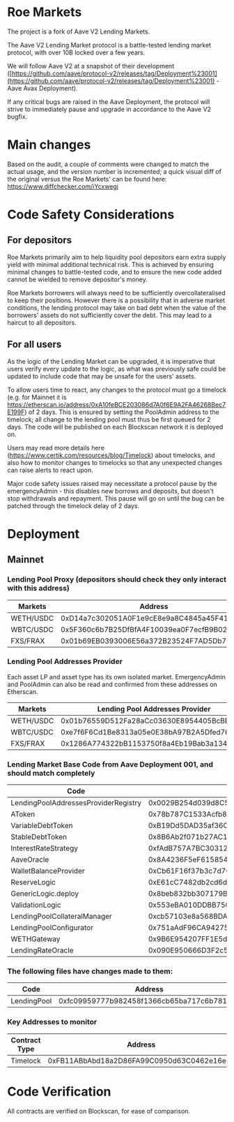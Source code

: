 # Roe Markets

The project is a fork of Aave V2 Lending Markets.

The Aave V2 Lending Market protocol is a battle-tested lending market protocol, with over 10B locked over a few years.

We will follow Aave V2 at a snapshot of their development ([https://github.com/aave/protocol-v2/releases/tag/Deployment%23001](https://github.com/aave/protocol-v2/releases/tag/Deployment%23001)  - Aave Avax Deployment).

If any critical bugs are raised in the Aave Deployment, the protocol will strive to immediately pause and upgrade in accordance to the Aave V2 bugfix.

# Main changes
Based on the audit, a couple of comments were changed to match the actual usage, and the version number is incremented; a quick visual diff of the original versus the Roe Markets' can be found here: https://www.diffchecker.com/iYcxwegj

# Code Safety Considerations
## For depositors
Roe Markets primarily aim to help liquidity pool depositors earn extra supply yield with minimal additional technical risk. This is achieved by ensuring minimal changes to battle-tested code, and to ensure the new code added cannot be wielded to remove depositor's money.

Roe Markets borrowers will always need to be sufficiently overcollateralised to keep their positions. However there is a possibility that in adverse market conditions, the lending protocol may take on bad debt when the value of the borrowers' assets do not sufficiently cover the debt. This may lead to a haircut to all depositors.

## For all users
As the logic of the Lending Market can be upgraded, it is imperative that users verify every update to the logic, as what was previously safe could be updated to include code that may be unsafe for the users' assets.

To allow users time to react, any changes to the protocol must go a timelock (e.g. for Mainnet it is https://etherscan.io/address/0xA10feBCE203086d7A0f6E9A2FA46268Bec7E199F) of 2 days. This is ensured by setting the PoolAdmin address to the timelock; all change to the lending pool must thus be first queued for 2 days. The code will be published on each Blockscan network it is deployed on. 

Users may read more details here (https://www.certik.com/resources/blog/Timelock) about timelocks, and also how to monitor changes to timelocks so that any unexpected changes can raise alerts to react upon.

Major code safety issues raised may necessitate a protocol pause by the emergencyAdmin - this disables new borrows and deposits, but doesn't stop withdrawals and repayment. This pause will go on until the bug can be patched through the timelock delay of 2 days.

# Deployment 
## Mainnet

### Lending Pool Proxy  (depositors should check they only interact with this address)
|Markets | Address |
|--|--|
|WETH/USDC|0xD14a7c302051A0F1e9cE8e9a8C4845a45F41B46f
|WBTC/USDC|0x5F360c6b7B25DfBfA4F10039ea0F7ecfB9B02E60
|FXS/FRAX|0x01b69EB0393006E56a372B23524F7AD5Db7f2166|

### Lending Pool Addresses Provider
Each asset LP and asset type has its own isolated market. 
EmergencyAdmin and PoolAdmin can also be read and confirmed from these addresses on Etherscan.

|Markets | Lending Pool Addresses Provider |
|--|--|
|WETH/USDC|0x01b76559D512Fa28aCc03630E8954405BcBB1E02
|WBTC/USDC|0xe7f6F6Cd1Be8313a05e0E38bA97B2A5Dfed7616d
|FXS/FRAX|0x1286A774322bB1153750f8a4Eb19Bab3a1343F69|

### Lending Market Base Code from Aave Deployment 001, and should match completely

|Code  | Address |
|--|--|
|LendingPoolAddressesProviderRegistry  |0x0029B254d039d8C5C88512a44EAa6FF999296009  |
|AToken | 0x78b787C1533Acfb84b8C76B7e5CFdfe80231Ea2D |
|VariableDebtToken | 0xB19Dd5DAD35af36CF2D80D1A9060f1949b11fCb0|
|StableDebtToken | 0x8B6Ab2f071b27AC1eEbFfA973D957A767b15b2DB |
|InterestRateStrategy| 0xfAdB757A7BC3031285417d7114EFD58598E21d79 |
| AaveOracle | 0x8A4236F5eF6158546C34Bd7BC2908B8106Ab1Ea1 |
| WalletBalanceProvider | 0xCb61F16f37b3c7d70e736A62bB8529074b23326c |
| ReserveLogic | 0xE61cC7482db2cd6dF02423BBCbc797526D03Dd12 |
| GenericLogic.deploy | 0x8beb832bb307179Bb2bA06Fc87e9bdd08E4eE60b
| ValidationLogic | 0x553eBA010DDBB75C39311b8083C33529ad3825f4
| LendingPoolCollateralManager |0xcb57103e8a568BDA8826846Ab8B280C754441304
| LendingPoolConfigurator | 0x751aAdF96CA9427514dd816A227881E5B6cE87ce
| WETHGateway | 0x9B6E954207FF1E5d6C791C99E22D5e8D170361cc
| LendingRateOracle	| 0x090E950666D3F2c5cf7fc98135D94287c83E0a85

### The following files have changes made to them:

| Code | Address | Diff with base code|
| -- | -- | -- |
| LendingPool | 0xfc09959777b982458f1366cb65ba717c6b781d2c | https://www.diffchecker.com/iYcxwegj


### Key Addresses  to monitor
| Contract Type | Address |
| -- |--|
| Timelock | 0xFB11ABbAbd18a2D86FA99C0950d63C0462e16ee8 |


# Code Verification
All contracts are verified on Blockscan, for ease of comparison.
